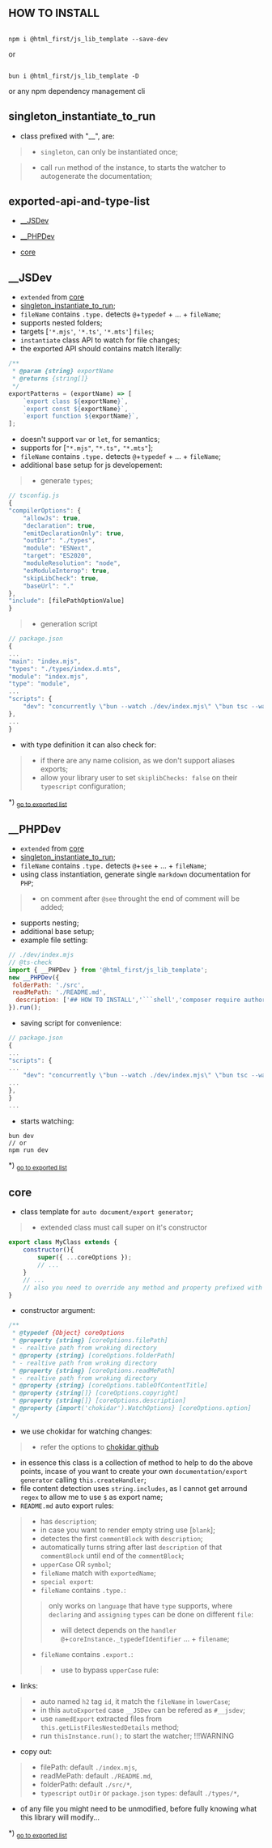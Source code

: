 ## HOW TO INSTALL

```shell

npm i @html_first/js_lib_template --save-dev

```

or

```shell

bun i @html_first/js_lib_template -D

```

or any npm dependency management cli

## singleton_instantiate_to_run

- class prefixed with "__", are:

> - `singleton`, can only be instantiated once;

> - call `run` method of the instance, to starts the watcher to autogenerate the documentation;

## exported-api-and-type-list

- [__JSDev](#__jsdev)

- [__PHPDev](#__phpdev)

- [core](#core)

<h2 id="__jsdev">__JSDev</h2>

- `extended` from [core](#core)- [singleton_instantiate_to_run](#singleton_instantiate_to_run);- `fileName` contains `.type.` detects `@`+`typedef` + ... + `fileName`;- supports nested folders;- targets [`'*.mjs'`, `'*.ts'`, `'*.mts'`] `files`;- `instantiate` class API to watch for file changes;- the exported API should contains match literally:```js/** * @param {string} exportName * @returns {string[]} */exportPatterns = (exportName) => [	`export class ${exportName}`,	`export const ${exportName}`,	`export function ${exportName}`,];```- doesn't support `var` or `let`, for semantics;- supports for [`"*.mjs"`, `"*.ts",` `"*.mts"`];- `fileName` contains `.type.` detects `@`+`typedef` + ... +  `fileName`;- additional base setup for js developement:> - generate `types`;```js// tsconfig.js{"compilerOptions": {	"allowJs": true,	"declaration": true,	"emitDeclarationOnly": true,	"outDir": "./types",	"module": "ESNext",	"target": "ES2020",	"moduleResolution": "node",	"esModuleInterop": true,	"skipLibCheck": true,	"baseUrl": "."},"include": [filePathOptionValue]}```> - generation script```js// package.json{..."main": "index.mjs","types": "./types/index.d.mts","module": "index.mjs","type": "module",..."scripts": {	"dev": "concurrently \"bun --watch ./dev/index.mjs\" \"bun tsc --watch\""},...}```- with type definition it can also check for:> - if there are any name colision, as we don't support aliases exports;> - allow your library user to set `skiplibChecks: false` on their `typescript` configuration;

*) <sub>[go to exported list](#exported-api-and-type-list)</sub>


<h2 id="__phpdev">__PHPDev</h2>

- `extended` from [core](#core)- [singleton_instantiate_to_run](#singleton_instantiate_to_run);- `fileName` contains `.type.` detects `@`+`see` + ... + `fileName`;- using class instantiation, generate single `markdown` documentation for `PHP`;> - on comment after `@see` throught the end of comment will be added;- supports nesting;- additional base setup;- example file setting:```js// ./dev/index.mjs// @ts-checkimport { __PHPDev } from '@html_first/js_lib_template';new __PHPDev({ folderPath: './src', readMePath: './README.md',  description: ['## HOW TO INSTALL','```shell','composer require author/package-name','```'].}).run();```- saving script for convenience:```js// package.json{..."scripts": {...	"dev": "concurrently \"bun --watch ./dev/index.mjs\" \"bun tsc --watch\""...},}...```- starts watching:```shellbun dev// ornpm run dev```

*) <sub>[go to exported list](#exported-api-and-type-list)</sub>


<h2 id="core">core</h2>

- class template for `auto document/export generator`;> - extended class must call super on it's constructor```jsexport class MyClass extends {	constructor(){ 		super({ ...coreOptions });		// ...	}	// ...	// also you need to override any method and property prefixed with "_"}```- constructor argument:```js/** * @typedef {Object} coreOptions * @property {string} [coreOptions.filePath] * - realtive path from wroking directory * @property {string} [coreOptions.folderPath] * - realtive path from wroking directory * @property {string} [coreOptions.readMePath] * - realtive path from wroking directory * @property {string} [coreOptions.tableOfContentTitle] * @property {string[]} [coreOptions.copyright] * @property {string[]} [coreOptions.description] * @property {import('chokidar').WatchOptions} [coreOptions.option] */```-  we use chokidar for watching changes:> - refer the options to [chokidar github](https://github.com/paulmillr/chokidar)- in essence this class is a collection of method to help to do the above points, incase of you want to create your own `documentation/export generator` calling `this.createHandler`;- file content detection uses `string.includes`, as I cannot get arround `regex` to allow me to use `$` as export name;- `README.md` auto export rules:> - has `description`;> - in case you want to render empty string use [`blank`];> - detectes the first `commentBlock` with `description`;> - automatically turns string after last `description` of that `commentBlock` until end of the `commentBlock`;> - `upperCase` OR `symbol`;> - `fileName` match with `exportedName`;> - `special export`:> - `fileName` contains `.type.`:> > only works on `language` that have `type` supports, where `declaring` and `assigning` `types` can be done on different `file`:> > - will detect depends on the `handler` `@`+`coreInstance._typedefIdentifier` ... + `filename`;> - `fileName` contains `.export.`:> > - use to bypass `upperCase` rule:- links:> - auto named `h2` tag `id`, it match the `fileName` in `lowerCase`;> - in this `autoExported` case `__JSDev` can be refered as `#__jsdev`;> - use `namedExport` extracted files from `this.getListFilesNestedDetails` method;> - run `thisInstance.run();` to start the watcher;!!!WARNING- copy out:> - filePath: default `./index.mjs`,> - readMePath: default `./README.md`,> - folderPath: default `./src/*`,> - `typescript` `outDir` or `package.json` `types`: default `./types/*`,- of any file you might need to be unmodified, before fully knowing what this library will modify...

*) <sub>[go to exported list](#exported-api-and-type-list)</sub>
